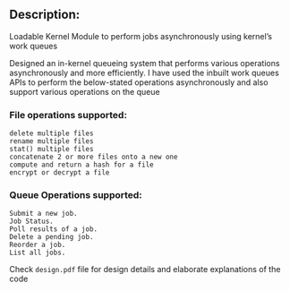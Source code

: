 
## Description:

Loadable Kernel Module to perform jobs asynchronously using kernel’s work queues

Designed an in-kernel queueing system that performs various operations
asynchronously and more efficiently. I have used the inbuilt work queues APIs to perform the
below-stated operations asynchronously and also support various operations on the queue

### File operations supported:

    delete multiple files
    rename multiple files
    stat() multiple files
    concatenate 2 or more files onto a new one
    compute and return a hash for a file
    encrypt or decrypt a file


### Queue Operations supported:

    Submit a new job. 
    Job Status.
    Poll results of a job.
    Delete a pending job.
    Reorder a job.
    List all jobs.


Check `design.pdf` file for design details and elaborate explanations of the code